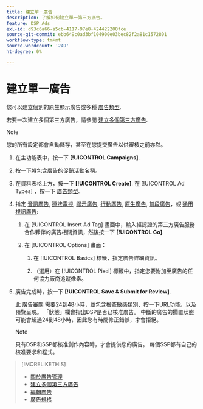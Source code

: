 ```yaml
---
title: 建立單一廣告
description: 了解如何建立單一第三方廣告。
feature: DSP Ads
exl-id: d93c6a66-a5cb-4117-97e8-424422200fce
source-git-commit: ebb649c0ad3bf104900e03bec82f2a81c1572801
workflow-type: tm+mt
source-wordcount: '249'
ht-degree: 0%

---
```


# 建立單一廣告

您可以建立個別的原生顯示廣告或多種 [廣告類型](ad-about.md#ad-types).

若要一次建立多個第三方廣告，請參閱 [建立多個第三方廣告](ad-create-multiple.md).

>[!NOTE]
>
>您的所有設定都會自動儲存，甚至在您提交廣告以供審核之前亦然。

1. 在主功能表中，按一下 **[!UICONTROL Campaigns]**.

1. 按一下將包含廣告的促銷活動名稱。

1. 在資料表格上方，按一下 **[!UICONTROL Create]**. 在 [!UICONTROL Ad Types] ，按一下 [廣告類型](ad-about.md#ad-types).

1. 指定 [音訊廣告](ad-settings-audio.md), [連接電視](ad-settings-connected-tv.md), [顯示廣告](ad-settings-display.md), [行動廣告](ad-settings-mobile.md), [原生廣告](ad-settings-native.md), [前段廣告](ad-settings-pre-roll.md)，或 [通用視訊廣告](ad-settings-universal-video.md):

   1. 在 [!UICONTROL Insert Ad Tag] 畫面中，輸入經認證的第三方廣告服務合作夥伴的廣告相關資訊，然後按一下 **[!UICONTROL Go]**.

   1. 在 [!UICONTROL Options] 畫面：

      1. 在 [!UICONTROL Basics] 標籤，指定廣告詳細資訊。

      1. （選用）在 [!UICONTROL Pixel] 標籤中，指定您要附加至廣告的任何協力廠商追蹤像素。

1. 廣告完成時，按一下 **[!UICONTROL Save & Submit for Review]**.

   此 [廣告審閱](ad-about.md) 需要24到48小時，並包含檢查敏感類別、按一下URL功能，以及預覽呈現。 「狀態」欄會指出DSP是否已核准廣告。 中斷的廣告的擱置狀態可能會超過24到48小時，因此您有時間修正錯誤，才會拒絕。

   >[!NOTE]
   >
   >只有DSP和SSP都核准創作內容時，才會提供您的廣告。 每個SSP都有自己的核准要求和程式。

>[!MORELIKETHIS]
>
>* [關於廣告管理](ad-about.md)
>* [建立多個第三方廣告](ad-create-multiple.md)
>* [編輯廣告](ad-edit.md)
>* [廣告規格](ad-specs.md)

